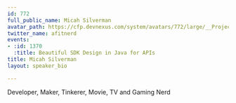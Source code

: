```yaml
---
id: 772
full_public_name: Micah Silverman
avatar_path: https://cfp.devnexus.com/system/avatars/772/large/__Projects_StormPath_JavaRoadStorm2016_images_fjr1300.jpg?1505750595
twitter_name: afitnerd
events:
- :id: 1370
  :title: Beautiful SDK Design in Java for APIs
title: Micah Silverman
layout: speaker_bio

---
```

Developer, Maker, Tinkerer, Movie, TV and Gaming Nerd